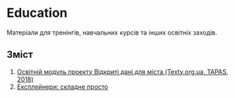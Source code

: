 # Education
Матеріали для тренінгів, навчальних курсів та інших освітніх заходів.

## Зміст
1. [Освітній модуль проекту Відкриті дані для міста (Texty.org.ua, TAPAS, 2018)](https://github.com/tapas-opendata/Education/tree/master/OpenDataForCity)
2. [Експлейнери: складне просто](https://github.com/tapas-opendata/Education/tree/master/Explainers)
